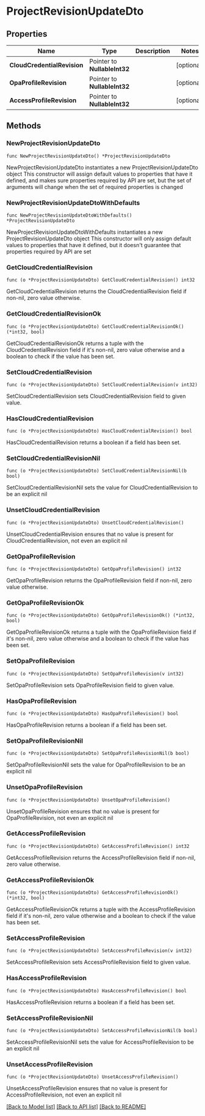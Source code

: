 # ProjectRevisionUpdateDto

## Properties

Name | Type | Description | Notes
------------ | ------------- | ------------- | -------------
**CloudCredentialRevision** | Pointer to **NullableInt32** |  | [optional] 
**OpaProfileRevision** | Pointer to **NullableInt32** |  | [optional] 
**AccessProfileRevision** | Pointer to **NullableInt32** |  | [optional] 

## Methods

### NewProjectRevisionUpdateDto

`func NewProjectRevisionUpdateDto() *ProjectRevisionUpdateDto`

NewProjectRevisionUpdateDto instantiates a new ProjectRevisionUpdateDto object
This constructor will assign default values to properties that have it defined,
and makes sure properties required by API are set, but the set of arguments
will change when the set of required properties is changed

### NewProjectRevisionUpdateDtoWithDefaults

`func NewProjectRevisionUpdateDtoWithDefaults() *ProjectRevisionUpdateDto`

NewProjectRevisionUpdateDtoWithDefaults instantiates a new ProjectRevisionUpdateDto object
This constructor will only assign default values to properties that have it defined,
but it doesn't guarantee that properties required by API are set

### GetCloudCredentialRevision

`func (o *ProjectRevisionUpdateDto) GetCloudCredentialRevision() int32`

GetCloudCredentialRevision returns the CloudCredentialRevision field if non-nil, zero value otherwise.

### GetCloudCredentialRevisionOk

`func (o *ProjectRevisionUpdateDto) GetCloudCredentialRevisionOk() (*int32, bool)`

GetCloudCredentialRevisionOk returns a tuple with the CloudCredentialRevision field if it's non-nil, zero value otherwise
and a boolean to check if the value has been set.

### SetCloudCredentialRevision

`func (o *ProjectRevisionUpdateDto) SetCloudCredentialRevision(v int32)`

SetCloudCredentialRevision sets CloudCredentialRevision field to given value.

### HasCloudCredentialRevision

`func (o *ProjectRevisionUpdateDto) HasCloudCredentialRevision() bool`

HasCloudCredentialRevision returns a boolean if a field has been set.

### SetCloudCredentialRevisionNil

`func (o *ProjectRevisionUpdateDto) SetCloudCredentialRevisionNil(b bool)`

 SetCloudCredentialRevisionNil sets the value for CloudCredentialRevision to be an explicit nil

### UnsetCloudCredentialRevision
`func (o *ProjectRevisionUpdateDto) UnsetCloudCredentialRevision()`

UnsetCloudCredentialRevision ensures that no value is present for CloudCredentialRevision, not even an explicit nil
### GetOpaProfileRevision

`func (o *ProjectRevisionUpdateDto) GetOpaProfileRevision() int32`

GetOpaProfileRevision returns the OpaProfileRevision field if non-nil, zero value otherwise.

### GetOpaProfileRevisionOk

`func (o *ProjectRevisionUpdateDto) GetOpaProfileRevisionOk() (*int32, bool)`

GetOpaProfileRevisionOk returns a tuple with the OpaProfileRevision field if it's non-nil, zero value otherwise
and a boolean to check if the value has been set.

### SetOpaProfileRevision

`func (o *ProjectRevisionUpdateDto) SetOpaProfileRevision(v int32)`

SetOpaProfileRevision sets OpaProfileRevision field to given value.

### HasOpaProfileRevision

`func (o *ProjectRevisionUpdateDto) HasOpaProfileRevision() bool`

HasOpaProfileRevision returns a boolean if a field has been set.

### SetOpaProfileRevisionNil

`func (o *ProjectRevisionUpdateDto) SetOpaProfileRevisionNil(b bool)`

 SetOpaProfileRevisionNil sets the value for OpaProfileRevision to be an explicit nil

### UnsetOpaProfileRevision
`func (o *ProjectRevisionUpdateDto) UnsetOpaProfileRevision()`

UnsetOpaProfileRevision ensures that no value is present for OpaProfileRevision, not even an explicit nil
### GetAccessProfileRevision

`func (o *ProjectRevisionUpdateDto) GetAccessProfileRevision() int32`

GetAccessProfileRevision returns the AccessProfileRevision field if non-nil, zero value otherwise.

### GetAccessProfileRevisionOk

`func (o *ProjectRevisionUpdateDto) GetAccessProfileRevisionOk() (*int32, bool)`

GetAccessProfileRevisionOk returns a tuple with the AccessProfileRevision field if it's non-nil, zero value otherwise
and a boolean to check if the value has been set.

### SetAccessProfileRevision

`func (o *ProjectRevisionUpdateDto) SetAccessProfileRevision(v int32)`

SetAccessProfileRevision sets AccessProfileRevision field to given value.

### HasAccessProfileRevision

`func (o *ProjectRevisionUpdateDto) HasAccessProfileRevision() bool`

HasAccessProfileRevision returns a boolean if a field has been set.

### SetAccessProfileRevisionNil

`func (o *ProjectRevisionUpdateDto) SetAccessProfileRevisionNil(b bool)`

 SetAccessProfileRevisionNil sets the value for AccessProfileRevision to be an explicit nil

### UnsetAccessProfileRevision
`func (o *ProjectRevisionUpdateDto) UnsetAccessProfileRevision()`

UnsetAccessProfileRevision ensures that no value is present for AccessProfileRevision, not even an explicit nil

[[Back to Model list]](../README.md#documentation-for-models) [[Back to API list]](../README.md#documentation-for-api-endpoints) [[Back to README]](../README.md)


